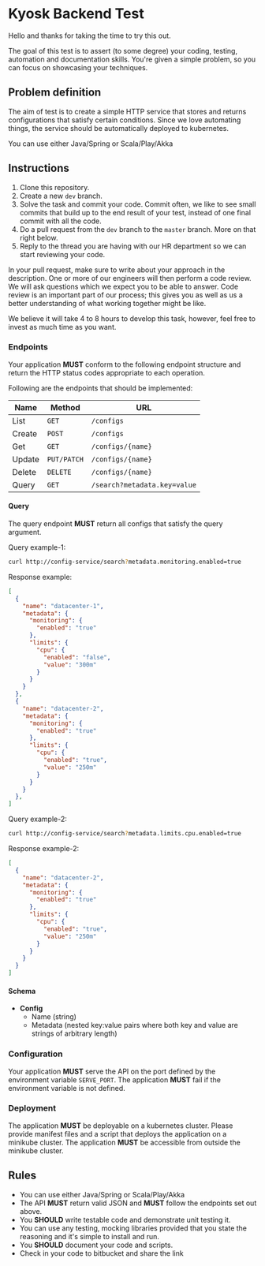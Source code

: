 # Kyosk Backend Test

Hello and thanks for taking the time to try this out.

The goal of this test is to assert (to some degree) your coding, testing, automation and documentation skills. You're given a simple problem, so you can focus on showcasing your techniques.

## Problem definition

The aim of test is to create a simple HTTP service that stores and returns configurations that satisfy certain conditions.
Since we love automating things, the service should be automatically deployed to kubernetes.

You can use either Java/Spring or Scala/Play/Akka

## Instructions

1. Clone this repository.
2. Create a new `dev` branch.
3. Solve the task and commit your code. Commit often, we like to see small commits that build up to the end result of your test, instead of one final commit with all the code.
4. Do a pull request from the `dev` branch to the `master` branch. More on that right below.
5. Reply to the thread you are having with our HR department so we can start reviewing your code.

In your pull request, make sure to write about your approach in the description. One or more of our engineers will then perform a code review.
We will ask questions which we expect you to be able to answer. Code review is an important part of our process;
this gives you as well as us a better understanding of what working together might be like.

We believe it will take 4 to 8 hours to develop this task, however, feel free to invest as much time as you want.

### Endpoints

Your application **MUST** conform to the following endpoint structure and return the HTTP status codes appropriate to each operation.

Following are the endpoints that should be implemented:

| Name   | Method      | URL
| ---    | ---         | ---
| List   | `GET`       | `/configs`
| Create | `POST`      | `/configs`
| Get    | `GET`       | `/configs/{name}`
| Update | `PUT/PATCH` | `/configs/{name}`
| Delete | `DELETE`    | `/configs/{name}`
| Query  | `GET`       | `/search?metadata.key=value`

#### Query

The query endpoint **MUST** return all configs that satisfy the query argument.

Query example-1:

```sh
curl http://config-service/search?metadata.monitoring.enabled=true
```

Response example:

```json
[
  {
    "name": "datacenter-1",
    "metadata": {
      "monitoring": {
        "enabled": "true"
      },
      "limits": {
        "cpu": {
          "enabled": "false",
          "value": "300m"
        }
      }
    }
  },
  {
    "name": "datacenter-2",
    "metadata": {
      "monitoring": {
        "enabled": "true"
      },
      "limits": {
        "cpu": {
          "enabled": "true",
          "value": "250m"
        }
      }
    }
  },
]
```


Query example-2:

```sh
curl http://config-service/search?metadata.limits.cpu.enabled=true
```

Response example-2:

```json
[
  {
    "name": "datacenter-2",
    "metadata": {
      "monitoring": {
        "enabled": "true"
      },
      "limits": {
        "cpu": {
          "enabled": "true",
          "value": "250m"
        }
      }
    }
  }
]
```

#### Schema

- **Config**
  - Name (string)
  - Metadata (nested key:value pairs where both key and value are strings of arbitrary length)

### Configuration

Your application **MUST** serve the API on the port defined by the environment variable `SERVE_PORT`.
The application **MUST** fail if the environment variable is not defined.

### Deployment

The application **MUST** be deployable on a kubernetes cluster. Please provide manifest files and a script that deploys the application on a minikube cluster.
The application **MUST** be accessible from outside the minikube cluster.

## Rules

- You can use either Java/Spring or Scala/Play/Akka
- The API **MUST** return valid JSON and **MUST** follow the endpoints set out above.
- You **SHOULD** write testable code and demonstrate unit testing it.
- You can use any testing, mocking libraries provided that you state the reasoning and it's simple to install and run.
- You **SHOULD** document your code and scripts.
- Check in your code to bitbucket and share the link